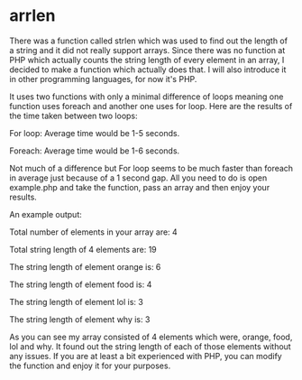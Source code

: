 # arrlen

There was a function called strlen which was used to find out the length of a string and it did not really support arrays. Since there was no function at PHP which actually counts the string length of every element in an array, I decided to make a function which actually does that. I will also introduce it in other programming languages, for now it's PHP.

It uses two functions with only a minimal difference of loops meaning one function uses foreach and another one uses for loop. Here are the results of the time taken between two loops:

For loop: Average time would be 1-5 seconds.

Foreach: Average time would be 1-6 seconds.

Not much of a difference but For loop seems to be much faster than foreach in average just because of a 1 second gap. All you need to do is open example.php and take the function, pass an array and then enjoy your results.

An example output:

Total number of elements in your array are: 4

Total string length of 4 elements are: 19

The string length of element orange is: 6

The string length of element food is: 4

The string length of element lol is: 3

The string length of element why is: 3

As you can see my array consisted of 4 elements which were, orange, food, lol and why. It found out the string length of each of those elements without any issues. If you are at least a bit experienced with PHP, you can modify the function and enjoy it for your purposes.
